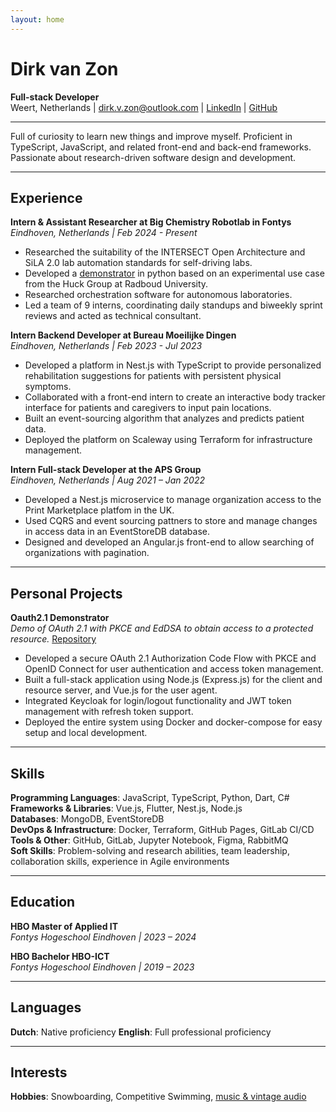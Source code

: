 ```yaml
---
layout: home
---
```


# Dirk van Zon

**Full-stack Developer**  
Weert, Netherlands | [dirk.v.zon@outlook.com](mailto:dirk.v.zon@outlook.com?subject=Full-stack%20developer%20position%20Dirk%20van%20Zon&body=Dear%20Dirk%2C) | [LinkedIn](https://www.linkedin.com/in/dirk-van-zon-1a677a293) | [GitHub](https://github.com/dirkzon)

***  

Full of curiosity to learn new things and improve myself. Proficient in TypeScript, JavaScript, and related front-end and back-end frameworks. Passionate about research-driven software design and development.

***

## Experience

**Intern & Assistant Researcher at Big Chemistry Robotlab in Fontys**  
*Eindhoven, Netherlands | Feb 2024 - Present*

* Researched the suitability of the INTERSECT Open Architecture and SiLA 2.0 lab automation standards for self-driving labs.
* Developed a [demonstrator](https://github.com/BigChemistry-RobotLab/sdl-surface-tension-simulator) in python based on an experimental use case from the Huck Group at Radboud University.
* Researched orchestration software for autonomous laboratories.
* Led a team of 9 interns, coordinating daily standups and biweekly sprint reviews and acted as technical consultant.

**Intern Backend Developer at Bureau Moeilijke Dingen**  
*Eindhoven, Netherlands | Feb 2023 - Jul 2023*

* Developed a platform in Nest.js with TypeScript to provide personalized rehabilitation suggestions for patients with persistent physical symptoms.
* Collaborated with a front-end intern to create an interactive body tracker interface for patients and caregivers to input pain locations.
* Built an event-sourcing algorithm that analyzes and predicts patient data.
* Deployed the platform on Scaleway using Terraform for infrastructure management.

**Intern Full-stack Developer at the APS Group**  
*Eindhoven, Netherlands | Aug 2021 – Jan 2022*

* Developed a Nest.js microservice to manage organization access to the Print Marketplace platfom in the UK.
* Used CQRS and event sourcing pattners to store and manage changes in access data in an EventStoreDB database.
* Designed and developed an Angular.js front-end to allow searching of organizations with pagination.

***

## Personal Projects

**Oauth2.1 Demonstrator**  
*Demo of OAuth 2.1 with PKCE and EdDSA to obtain access to a protected resource.* [Repository](https://github.com/dirkzon/oauth2.1-oidc-pkce-demo)

* Developed a secure OAuth 2.1 Authorization Code Flow with PKCE and OpenID Connect for user authentication and access token management.
* Built a full-stack application using Node.js (Express.js) for the client and resource server, and Vue.js for the user agent.
* Integrated Keycloak for login/logout functionality and JWT token management with refresh token support.
* Deployed the entire system using Docker and docker-compose for easy setup and local development.

***

## Skills

**Programming Languages**: JavaScript, TypeScript, Python, Dart, C#  
**Frameworks & Libraries**: Vue.js, Flutter, Nest.js, Node.js  
**Databases**: MongoDB, EventStoreDB  
**DevOps & Infrastructure**: Docker, Terraform, GitHub Pages, GitLab CI/CD  
**Tools & Other**: GitHub, GitLab, Jupyter Notebook, Figma, RabbitMQ  
**Soft Skills**: Problem-solving and research abilities, team leadership, collaboration skills, experience in Agile environments

***

## Education

**HBO Master of Applied IT**  
*Fontys Hogeschool Eindhoven | 2023 – 2024*

**HBO Bachelor HBO-ICT**  
*Fontys Hogeschool Eindhoven | 2019 – 2023*

***

## Languages

**Dutch**: Native proficiency
**English**: Full professional proficiency

***

## Interests

**Hobbies**: Snowboarding, Competitive Swimming, [music & vintage audio](https://www.discogs.com/user/dirkvanzon)
